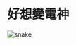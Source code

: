 # 好想變電神

![snake](https://github.com/Xunhaoz/Xunhaoz/blob/output/github-contribution-grid-snake.gif)
